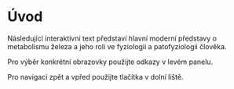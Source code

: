 # Úvod

Následující interaktivní text představí hlavní moderní představy o metabolismu železa a jeho roli ve fyziologii a patofyziologii člověka.

Pro výběr konkrétní obrazovky použijte odkazy v levém panelu.

Pro navigaci zpět a vpřed použijte tlačítka v dolní liště.


<u></u>









































































































